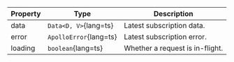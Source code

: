 | Property | Type | Description |
| -------- | ---- | ----------- |
| data | `Data<D, V>`{lang=ts} | Latest subscription data. |
| error | `ApolloError`{lang=ts} | Latest subscription error. |
| loading | `boolean`{lang=ts} | Whether a request is in-flight. |
